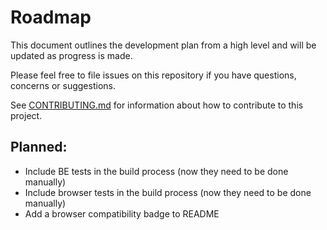 # Roadmap

This document outlines the development plan from a high level and will be updated as progress is made.

Please feel free to file issues on this repository if you have questions, concerns or suggestions.

See [CONTRIBUTING.md](https://github.com/rochars/byte-data/blob/master/CONTRIBUTING.md) for information about how to contribute to this project.

## Planned:
- Include BE tests in the build process (now they need to be done manually)
- Include browser tests in the build process (now they need to be done manually)
- Add a browser compatibility badge to README
